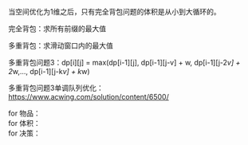 当空间优化为1维之后，只有完全背包问题的体积是从小到大循环的。

完全背包：求所有前缀的最大值

多重背包：求滑动窗口内的最大值

多重背包问题3：dp[i][j] = max(dp[i-1][j], dp[i-1][j-v] + w, dp[i-1][j-2*v] + 2*w,..., dp[i-1][j-k*v] + k*w)

多重背包问题3单调队列优化： https://www.acwing.com/solution/content/6500/


for 物品：   
	for 体积：  
		for 决策：  
